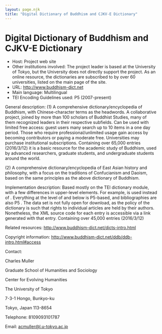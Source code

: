 ```yaml
---
layout: page.njk
title: "Digital Dictionary of Buddhism and CJKV-E Dictionary"
---
```

# Digital Dictionary of Buddhism and CJKV-E Dictionary




* Host: Project web site
* Other institutions involved:
 The project leader is based at the University of Tokyo, but the University does not
 directly support the project. As an online resource, the dictionaries are subscribed
 to by over 60 universities, listed on the main page of the site.
* URL: <http://www.buddhism-dict.net>
* Main language: Multilingual
* TEI Encoding Guidelines used: P5 (2007-present)



General description: (1) A comprehensive dictionary/encyclopedia of Buddhism, with Chinese-character
 terms as the headwords. A collaborative project, joined by more than 100 scholars
 of Buddhist Studies, many of them recognized leaders in their respective subfields.
 Can be used with limited free access: guest users many search up to 10 items in a
 one day period. Those who require professional/unlimited usage gain access by becoming
 contributors or paying a moderate free. Universities may purchase institutional subscriptions.
 Containing over 65,000 entries (2016/3/12) it is a basic resource for the academic
 study of Buddhism, used by advanced researchers, graduate students, and undergraduate
 students around the world.
 
(2) A comprehensive dictionary/encyclopedia of East Asian history and philosophy,
 with a focus on the traditions of Confucianism and Daoism, based on the same principles
 as the above dictionary of Buddhism. 
 





Implementation description:
 Based mostly on the TEI dictionary module, with a few differences in upper-level elements.
 For example, <hdwd> is used instead of <orth>. Everything at the level of <sense>
 and below is P5-based, and bibliographies are also P5 <biblStruct>. The data set is
 not fully open for download, as the policy of the dictionary is such that rights to
 individual articles are held by their authors. Nonetheless, the XML source code for
 each entry is accessible via a link generated with that entry. Containing over 45,000
 entries (2016/3/12)



Related resources: <http://www.buddhism-dict.net/dicts-intro.html>



Copyright information: <http://www.buddhism-dict.net/ddb/ddb-intro.html#access>



Contact:
 



Charles Muller


Graduate School of Humanities and Sociology
 
 Center for Evolving Humanities
 
 The University of Tokyo
 
 7-3-1 Hongo, Bunkyo-ku
 
 Tokyo, Japan 113-8654
 





Telephone: 8109093101787



Email: [acmuller@l.u-tokyo.ac.jp](mailto:acmuller@l.u-tokyo.ac.jp)





